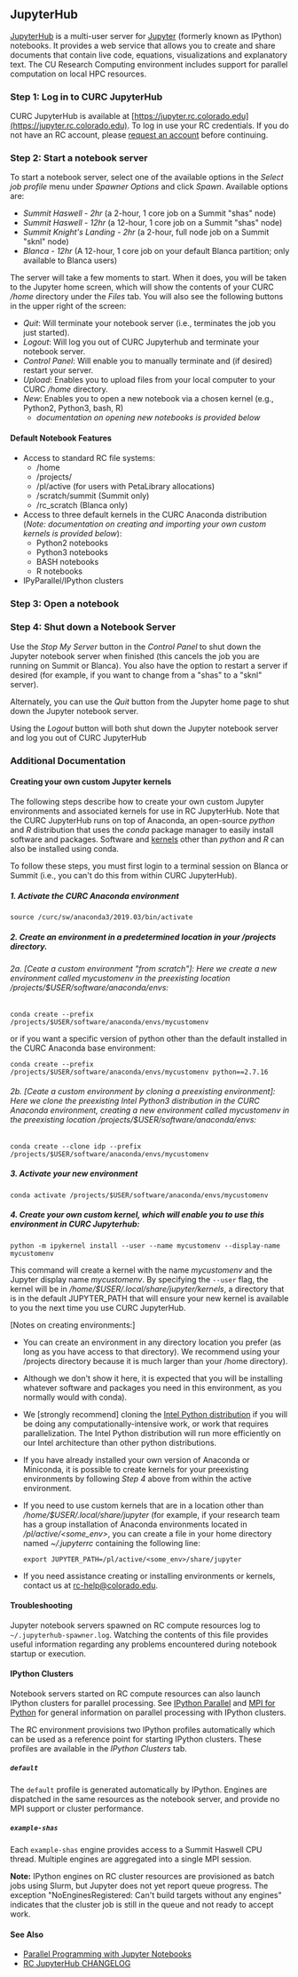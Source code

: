 ## JupyterHub

[JupyterHub](https://jupyterhub.readthedocs.org/en/latest/) is a multi-user server for [Jupyter](https://jupyter.org/) (formerly known as IPython) notebooks. It provides a web service that allows you to create and share documents that contain live code, equations, visualizations and explanatory text. The CU Research Computing environment includes support for parallel computation on local HPC resources.

### Step 1: Log  in to CURC JupyterHub

CURC JupyterHub is available at [https://jupyter.rc.colorado.edu](https://jupyter.rc.colorado.edu). To log in use your RC credentials. If you do not have an RC account, please [request an account](https://rcamp.rc.colorado.edu/accounts/account-request/create/organization) before continuing.

### Step 2: Start a notebook server

To start a notebook server, select one of the available options in the _Select job profile_ menu under _Spawner Options_ and click _Spawn_. Available options are:

* _Summit Haswell - 2hr_ (a 2-hour, 1 core job on a Summit "shas" node)
* _Summit Haswell - 12hr_ (a 12-hour, 1 core job on a Summit "shas" node)
* _Summit Knight's Landing - 2hr_ (a 2-hour, full node job on a Summit "sknl" node)
* _Blanca - 12hr_ (A 12-hour, 1 core job on your default Blanca partition; only available to Blanca users)

The server will take a few moments to start.  When it does, you will be taken to the Jupyter home screen, which will show the contents of your CURC _/home_ directory under the _Files_ tab.  You will also see the following buttons in the upper right of the screen:

* _Quit_: Will terminate your notebook server (i.e., terminates the job you just started).  
* _Logout_: Will log you out of CURC Jupyterhub and terminate your notebook server.
* _Control Panel_: Will enable you to manually terminate and (if desired) restart your server.
* _Upload_: Enables you to upload files from your local computer to your CURC _/home_ directory.
* _New_: Enables you to open a new notebook via a chosen kernel (e.g., Python2, Python3, bash, R)
  * _documentation on opening new notebooks is provided below_

#### Default Notebook Features

* Access to standard RC file systems: 
  * /home
  * /projects/
  * /pl/active (for users with PetaLibrary allocations)
  * /scratch/summit (Summit only)
  * /rc_scratch (Blanca only)
* Access to three default kernels in the CURC Anaconda distribution 
  (_Note: documentation on creating and importing your own custom kernels is provided below_):
  * Python2 notebooks
  * Python3 notebooks
  * BASH notebooks
  * R notebooks 
* IPyParallel/IPython clusters

### Step 3: Open a notebook


### Step 4: Shut down a Notebook Server

Use the _Stop My Server_ button in the _Control Panel_ to shut down the Jupyter notebook server when finished (this cancels the job you are running on Summit or Blanca). You also have the option to restart a server if desired (for example, if you want to change from a "shas" to a "sknl" server).

Alternately, you can use the _Quit_ button from the Jupyter home page to shut down the Jupyter notebook server.

Using the _Logout_ button will both shut down the Jupyter notebook server and log you out of CURC JupyterHub

### Additional Documentation

#### Creating your own custom Jupyter kernels

The following steps describe how to create your own custom Jupyter environments and associated kernels for use in RC JupyterHub. Note that the CURC JupyterHub runs on top of Anaconda, an open-source _python_ and _R_ distribution that uses the _conda_ package manager to easily install software and packages. Software and [kernels](https://github.com/jupyter/jupyter/wiki/Jupyter-kernels) other than _python_ and _R_ can also be installed using conda.    

To follow these steps, you must first login to a terminal session on Blanca or Summit (i.e., you can't do this from within CURC JupyterHub).  

##### 1. Activate the CURC Anaconda environment

```source /curc/sw/anaconda3/2019.03/bin/activate```

##### 2. Create an environment in a predetermined location in your /projects directory.  

###### 2a. [Ceate a custom environment "from scratch"]: Here we create a new environment called _mycustomenv_ in the preexisting location _/projects/$USER/software/anaconda/envs_:

```conda create --prefix /projects/$USER/software/anaconda/envs/mycustomenv```

or if you want a specific version of python other than the default installed in the CURC Anaconda base environment:

```conda create --prefix /projects/$USER/software/anaconda/envs/mycustomenv python==2.7.16```

###### 2b. [Ceate a custom environment by cloning a preexisting environment]: Here we clone the preexisting Intel Python3 distribution in the CURC Anaconda environment, creating a new environment called _mycustomenv_ in the preexisting location _/projects/$USER/software/anaconda/envs_:

```conda create --clone idp --prefix /projects/$USER/software/anaconda/envs/mycustomenv```

##### 3. Activate your new environment

```conda activate /projects/$USER/software/anaconda/envs/mycustomenv```

##### 4. Create your own custom kernel, which will enable you to use this environment in CURC Jupyterhub:

```python -m ipykernel install --user --name mycustomenv --display-name mycustomenv```

This command will create a kernel with the name _mycustomenv_ and the Jupyter display name _mycustomenv_.  By specifying the `--user` flag, the kernel will be in _/home/$USER/.local/share/jupyter/kernels_, a directory that is in the default JUPYTER_PATH that will ensure your new kernel is available to you the next time you use CURC JupyterHub.

[Notes on creating environments:]
* You can create an environment in any directory location you prefer (as long as you have access to that directory).  We recommend using your /projects directory because it is much larger than your /home directory).
* Although we don't show it here, it is expected that you will be installing whatever software and packages you need in this environment, as you normally would with conda).
* We [strongly recommend] cloning the [Intel Python distribution](https://software.intel.com/en-us/distribution-for-python) if you will be doing any computationally-intensive work, or work that requires parallelization. The Intel Python distribution will run more efficiently on our Intel architecture than other python distributions.
* If you have already installed your own version of Anaconda or Miniconda, it is possible to create kernels for your preexisting environments by following _Step 4_ above from within the active environment.  
* If you need to use custom kernels that are in a location other than _/home/$USER/.local/share/jupyter_ (for example, if your research team has a group installation of Anaconda environments located in _/pl/active/<some_env>_, you can create a file in your home directory named _~/.jupyterrc_ containing the following line:

   ```export JUPYTER_PATH=/pl/active/<some_env>/share/jupyter```
* If you need assistance creating or installing environments or kernels, contact us at rc-help@colorado.edu. 

#### Troubleshooting

Jupyter notebook servers spawned on RC compute resources log to `~/.jupyterhub-spawner.log`. Watching the contents of this file provides useful information regarding any problems encountered during notebook startup or execution.

#### IPython Clusters

Notebook servers started on RC compute resources can also launch IPython clusters for parallel processing. See [IPython Parallel](http://ipyparallel.readthedocs.org/en/latest/) and [MPI for Python](https://mpi4py.readthedocs.io/en/stable/) for general information on parallel processing with IPython clusters.

The RC environment provisions two IPython profiles automatically which can be used as a reference point for starting IPython clusters. These profiles are available in the _IPython Clusters_ tab.

##### `default`

The `default` profile is generated automatically by IPython. Engines
are dispatched in the same resources as the notebook server, and
provide no MPI support or cluster performance.

##### `example-shas`

Each `example-shas` engine provides access to a Summit Haswell CPU
thread. Multiple engines are aggregated into a single MPI session.

**Note:** IPython engines on RC cluster resources are provisioned as
batch jobs using Slurm, but Jupyter does not yet report queue
progress. The exception "NoEnginesRegistered: Can't build targets
without any engines" indicates that the cluster job is still in the
queue and not ready to accept work.

#### See Also

* [Parallel Programming with Jupyter Notebooks](../additional-resources/parallel-programming-jupyter.html)
* [RC JupyterHub CHANGELOG](jupyterhub/CHANGELOG.html)

